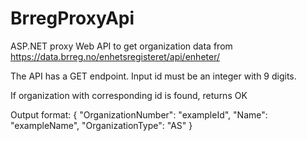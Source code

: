 # BrregProxyApi
ASP.NET proxy Web API to get organization data from https://data.brreg.no/enhetsregisteret/api/enheter/

The API has a GET endpoint.
Input id must be an integer with 9 digits.

If organization with corresponding id is found, returns OK

Output format: 
{
  "OrganizationNumber": "exampleId",
  "Name": "exampleName",
  "OrganizationType": "AS"
}

